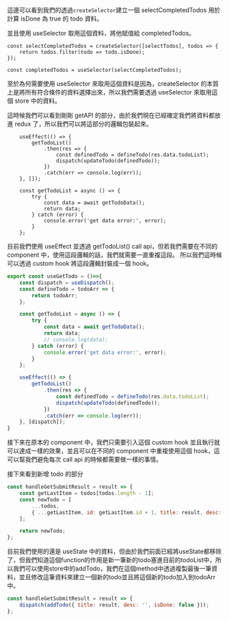 這邊可以看到我們的透過`createSelector`建立一個 selectCompletedTodos 用於計算 isDone 為 true 的 todo 資料。

並且使用 useSelector 取用這個資料，將他賦值給 completedTodos。

```
const selectCompletedTodos = createSelector([selectTodos], todos => {
    return todos.filter(todo => todo.isDone);
});

const completedTodos = useSelector(selectCompletedTodos);
```

至於為何需要使用 useSelector 來取用這個資料是因為，createSelector 的本質上是將所有符合條件的資料選擇出來，所以我們需要透過 useSelector 來取用這個 store 中的資料。

這時候我們可以看到剛剛 getAPI 的部分，由於我們現在已經確定我們將資料都放進 redux 了，所以我們可以將這部分的邏輯包裝起來。

```
    useEffect(() => {
        getTodoList()
            .then(res => {
                const definedTodo = defineTodo(res.data.todoList);
                dispatch(updateTodo(definedTodo));
            })
            .catch(err => console.log(err));
    }, []);

    const getTodoList = async () => {
        try {
            const data = await getTodoData();
            return data;
        } catch (error) {
            console.error('get data error:', error);
        }
    };
```

目前我們使用 useEffect 並透過 getTodoList() call api，但若我們需要在不同的 component 中，使用這段邏輯的話，我們就需要一直重複這段。
所以我們這時候可以透過 custom hook 將這段邏輯封裝成一個 hook。

```js
export const useGetTodo = ()=>{
    const dispatch = useDispatch();
    const defineTodo = todoArr => {
        return todoArr;
    };

    const getTodoList = async () => {
        try {
            const data = await getTodoData();
            return data;
            // console.log(data);
        } catch (error) {
            console.error('get data error:', error);
        }
    };

    useEffect(() => {
        getTodoList()
            .then(res => {
                const definedTodo = defineTodo(res.data.todoList);
                dispatch(updateTodo(definedTodo));
            })
            .catch(err => console.log(err));
    }, [dispatch]);
}
```

接下來在原本的 component 中，我們只需要引入這個 custom hook 並且執行就可以達成一樣的效果，並且可以在不同的 component 中重複使用這個 hook，這可以幫我們避免每次 call api 的時候都需要做一樣的事情。

接下來看到新增 todo 的部分

```js
const handleGetSubmitResult = result => {
    const getLastItem = todos[todos.length - 1];
    const newTodo = [
        ...todos,
        { ...getLastItem, id: getLastItem.id + 1, title: result, desc: '', isDone: false },
    ];

    return newTodo;
};
```

目前我們使用的還是 useState 中的資料，但由於我們前面已經將useState都移除了，但我們知道這個function的作用是新一筆新的todo塞進目前的todoList中，所以我們可以使用store中的addTodo，我們在這個method中透過複製最後一筆資料，並且修改這筆資料來建立一個新的todo並且將這個新的todo加入到todoArr中。

```js
const handleGetSubmitResult = result => {
    dispatch(addTodo({ title: result, desc: '', isDone: false }));
};
```
